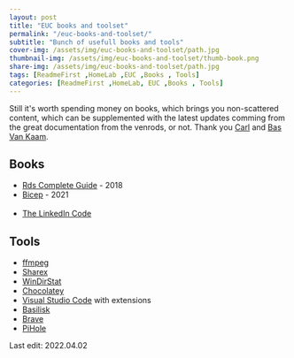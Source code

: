 ```yaml
---
layout: post
title: "EUC books and toolset"
permalink: "/euc-books-and-toolset/"
subtitle: "Bunch of usefull books and tools"
cover-img: /assets/img/euc-books-and-toolset/path.jpg
thumbnail-img: /assets/img/euc-books-and-toolset/thumb-book.png
share-img: /assets/img/euc-books-and-toolset/path.jpg
tags: [ReadmeFirst ,HomeLab ,EUC ,Books , Tools]
categories: [ReadmeFirst ,HomeLab, EUC ,Books , Tools]
---
```

Still it's worth spending money on books, which brings you non-scattered content, which can be supplemented with the latest updates comming from the great documentation from the venrods, or not. Thank you [Carl](https://www.carlstalhood.com/) and [Bas Van Kaam](https://www.basvankaam.com/my-books/).

## Books
+ [Rds Complete Guide](https://www.amazon.pl/Rds-Complete-Guide-Everything-about/dp/1718085257) - 2018
+ [Bicep](https://www.amazon.com/Getting-started-Bicep-Infrastructure-Azure-ebook/dp/B0984MQY2N) - 2021
<br><br>
+ [The LinkedIn Code](https://www.amazon.com/LinkedIn-Code-Prospects-Professional-Marketing-ebook/dp/B00KJ0O88Q)

## Tools
+ [ffmpeg](https://ffmpeg.org/)
+ [Sharex](https://getsharex.com/)
+ [WinDirStat](https://windirstat.net/)
+ [Chocolatey](https://chocolatey.org/)
+ [Visual Studio Code](https://code.visualstudio.com/) with extensions
+ [Basilisk](https://www.basilisk-browser.org/)
+ [Brave](https://brave.com/pl/)
+ [PiHole](https://pi-hole.net/)

Last edit: 2022.04.02
